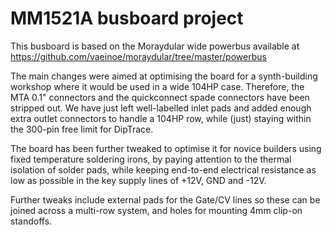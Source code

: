 # MM1521A busboard project

This busboard is based on the Moraydular wide powerbus available at https://github.com/vaeinoe/moraydular/tree/master/powerbus

The main changes were aimed at optimising the board for a synth-building workshop where it would be used in a wide 104HP case. Therefore, the MTA 0.1" connectors and the quickconnect spade connectors have been stripped out. We have just left well-labelled inlet pads and added enough extra outlet connectors to handle a 104HP row, while (just) staying within the 300-pin free limit for DipTrace.

The board has been further tweaked to optimise it for novice builders using fixed temperature soldering irons, by paying attention to the thermal isolation of solder pads, while keeping end-to-end electrical resistance as low as possible in the key supply lines of +12V, GND and -12V. 

Further tweaks include external pads for the Gate/CV lines so these can be joined across a multi-row system, and holes for mounting 4mm clip-on standoffs. 

